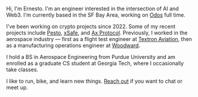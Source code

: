 Hi, I'm Ernesto. I'm an engineer interested in the intersection of AI and Web3. I'm currently based in the SF Bay Area, working on [Odos](https://odos.xyz) full time.

I've been working on crypto projects since 2022. Some of my recent projects include [Pesto](https://ernestor.xyz/projects/pesto), [xSafe](https://ernestor.xyz/projects/xsafe), and [Ax Protocol](https://ernestor.xyz/projects/ax-protocol). Previously, I worked in the aerospace industry — first as a flight test engineer at [Textron Aviation](https://en.wikipedia.org/wiki/Textron_Aviation), then as a manufacturing operations engineer at [Woodward](https://en.wikipedia.org/wiki/Woodward,_Inc.).

I hold a BS in Aerospace Engineering from Purdue University and am enrolled as a graduate CS student at Georgia Tech, where I occasionally take classes.

I like to run, bike, and learn new things. [Reach out](https://ernestor.xyz/contact) if you want to chat or meet up.
